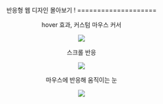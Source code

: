 <p align='center'>
  반응형 웹 디자인 몰아보기 !
  ====================
</p>
<p align='center'>
  hover 효과, 커스텀 마우스 커서
</p>
<p align='center'>
  <img src='https://user-images.githubusercontent.com/65993764/169751573-4db31026-f2b0-4dd9-9102-bbd63c32b2aa.gif'/>
</p>
<p align='center'>
  스크롤 반응
</p>
<p align='center'>
  <img src='https://user-images.githubusercontent.com/65993764/169751575-628f5529-3f2d-481c-a54a-ec69b14287d2.gif'/>
</p>
<p align='center'>
  마우스에 반응해 움직이는 눈
</p>
<p align='center'>
  <img src='https://user-images.githubusercontent.com/65993764/169751582-e3bbca12-2c67-4817-bc15-100f475321f9.gif'/>
</p>

